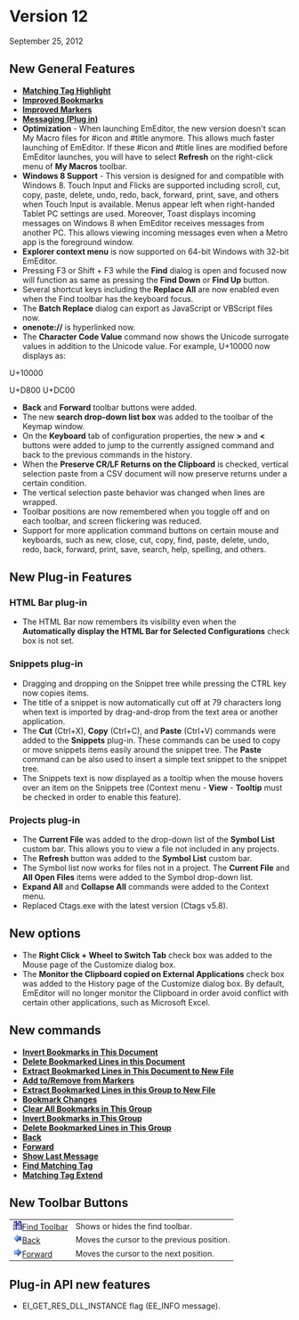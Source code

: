 # Version 12

September 25, 2012

## New General Features

- [**Matching Tag Highlight**](../features/matching_tag_highlight)
- [**Improved Bookmarks**](../features/improved_bookmarks)
- [**Improved Markers**](../features/improved_markers)
- [**Messaging (Plug in)**](../features/messaging_plugin)
- **Optimization** \- When launching EmEditor, the new version doesn't scan My Macro files for #icon and #title anymore. This allows much faster launching of EmEditor. If these #icon and #title lines are modified before EmEditor launches, you will have to select **Refresh** on the right-click menu of **My Macros** toolbar.
- **Windows 8 Support** \- This version is designed for and compatible with Windows 8. Touch Input and Flicks are supported including scroll, cut, copy, paste, delete, undo, redo, back, forward, print, save, and others when Touch Input is available. Menus appear left when right-handed Tablet PC settings are used. Moreover, Toast displays incoming messages on Windows 8 when EmEditor receives messages from another PC. This allows viewing incoming messages even when a Metro app is
the foreground window.
- **Explorer context menu** is now supported on 64-bit Windows with 32-bit EmEditor.
- Pressing F3 or Shift + F3 while the **Find** dialog is open and focused now will function as same as pressing the **Find Down** or **Find Up** button.
- Several shortcut keys including the **Replace All** are now enabled even when the Find toolbar has the keyboard focus.
- The **Batch Replace** dialog can export as JavaScript or VBScript files now.
- **onenote://** is hyperlinked now.
- The **Character Code Value** command now shows the Unicode surrogate values in addition to the Unicode value. For example, U+10000 now displays as:

U+10000

U+D800 U+DC00
- **Back** and **Forward** toolbar buttons were added.
- The new **search drop-down list box** was added to the toolbar of the Keymap window.
- On the **Keyboard** tab of configuration properties, the new **>** and **<** buttons were added to jump to the currently assigned command and back to the previous commands in the history.
- When the **Preserve CR/LF Returns on the Clipboard** is checked, vertical selection paste from a CSV document will now preserve returns under a certain condition.
- The vertical selection paste behavior was changed when lines are wrapped.
- Toolbar positions are now remembered when you toggle off and on each toolbar, and screen flickering was reduced.
- Support for more application command buttons on certain mouse and keyboards, such as new, close, cut, copy, find, paste, delete, undo, redo, back, forward, print, save, search, help, spelling, and others.

## New Plug-in Features

### HTML Bar plug-in

- The HTML Bar now remembers its visibility even when the **Automatically display the HTML Bar for Selected Configurations** check box is not set.

### Snippets plug-in

- Dragging and dropping on the Snippet tree while pressing the CTRL key now copies items.
- The title of a snippet is now automatically cut off at 79 characters long when text is imported by drag-and-drop from the text area or another application.
- The **Cut** (Ctrl+X), **Copy** (Ctrl+C), and **Paste** (Ctrl+V) commands were added to the **Snippets** plug-in. These commands can be used to copy or move snippets items easily around the snippet tree. The **Paste** command can be also used to insert a simple text snippet to the snippet tree.
- The Snippets text is now displayed as a tooltip when the mouse hovers over an item on the Snippets tree (Context menu - **View** \- **Tooltip** must be checked in order to enable this feature).

### Projects plug-in

- The **Current File** was added to the drop-down list of the **Symbol List** custom bar. This allows you to view a file not included in any projects.
- The **Refresh** button was added to the **Symbol List** custom bar.
- The Symbol list now works for files not in a project. The **Current File** and **All Open Files** items were added to the Symbol drop-down list.
- **Expand All** and **Collapse All** commands were added to the Context menu.
- Replaced Ctags.exe with the latest version (Ctags v5.8).

## New options

- The **Right Click + Wheel to Switch Tab** check box was added to the Mouse page of the Customize dialog box.
- The **Monitor the Clipboard copied on External Applications** check box was added to the History page of the Customize dialog box. By default, EmEditor will no longer monitor the Clipboard in order avoid conflict with certain other applications, such as Microsoft Excel.

## New commands

- **[Invert Bookmarks in This Document](../cmd/bookmarks/bookmark_invert)**
- **[Delete Bookmarked Lines in this Document](../cmd/bookmarks/bookmark_delete)**
- **[Extract Bookmarked Lines in This Document to New File](../cmd/bookmarks/bookmark_extract)**
- [**Add to/Remove from Markers**](../cmd/edit/add_remove_markers)
- **[Extract Bookmarked Lines in this Group to New File](../cmd/bookmarks/bookmark_group_extract)**
- **[Bookmark Changes](../cmd/diff/compare_bookmark)**
- **[Clear All Bookmarks in This Group](../cmd/bookmarks/bookmark_group_clear)**
- **[Invert Bookmarks in This Group](../cmd/bookmarks/bookmark_group_invert)**
- **[Delete Bookmarked Lines in This Group](../cmd/bookmarks/bookmark_group_delete)**
- **[Back](../cmd/edit/caret_back)**
- **[Forward](../cmd/edit/caret_forward)**
- **[Show Last Message](../cmd/view/show_last_message)**
- **[Find Matching Tag](../cmd/edit/next_tag)**
- **[Matching Tag Extend](../cmd/edit/shift_next_tag)**

## New Toolbar Buttons

|     |     |
| --- | --- |
| ![](../images/emeditor12_toggle_find_bar_button.png)[Find Toolbar](../cmd/view/show_find_bar) | Shows or hides the find toolbar. |
| ![](../images/emeditor12_back_button.png)[Back](../cmd/edit/caret_back) | Moves the cursor to the previous position. |
| ![](../images/emeditor12_forward_button.png)[Forward](../cmd/edit/caret_forward) | Moves the cursor to the next position. |

## Plug-in API new features

- EI\_GET\_RES\_DLL\_INSTANCE flag (EE\_INFO message).
